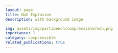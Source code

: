 ```yaml
---
layout: page
title: Noh Implosion
description: with background image

img: assets/img/partibench/compressible/noh.png
importance: 1
category: compressible
related_publications: true
---
```

